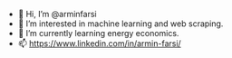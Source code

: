 - 👋 Hi, I’m @arminfarsi
- 👀 I’m interested in machine learning and web scraping.
- 🌱 I’m currently learning energy economics.
- 📫 https://www.linkedin.com/in/armin-farsi/

<!---
arminfarsi/arminfarsi is a ✨ special ✨ repository because its `README.md` (this file) appears on your GitHub profile.
You can click the Preview link to take a look at your changes.
--->
